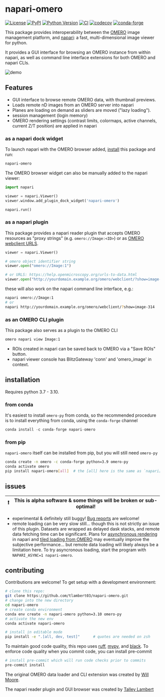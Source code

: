 # napari-omero

[![License](https://img.shields.io/pypi/l/napari-omero.svg?color=green)](https://github.com/tlambert03/napari-omero/raw/main/LICENSE)
[![PyPI](https://img.shields.io/pypi/v/napari-omero.svg?color=green)](https://pypi.org/project/napari-omero)
[![Python Version](https://img.shields.io/pypi/pyversions/napari-omero.svg?color=green)](https://python.org)
[![CI](https://github.com/tlambert03/napari-omero/actions/workflows/ci.yml/badge.svg)](https://github.com/tlambert03/napari-omero/actions/workflows/ci.yml)
[![codecov](https://codecov.io/gh/tlambert03/napari-omero/branch/main/graph/badge.svg)](https://codecov.io/gh/tlambert03/napari-omero)
[![conda-forge](https://img.shields.io/conda/vn/conda-forge/napari-omero)](https://anaconda.org/conda-forge/napari-omero)

This package provides interoperability between the
[OMERO](https://www.openmicroscopy.org/omero/) image management platform, and
[napari](https://github.com/napari/napari): a fast, multi-dimensional image
viewer for python.

It provides a GUI interface for browsing an OMERO instance from within napari,
as well as command line interface extensions for both OMERO and napari CLIs.

![demo](https://github.com/tlambert03/napari-omero/blob/master/demo.gif?raw=true)

## Features

- GUI interface to browse remote OMERO data, with thumbnail previews.
- Loads remote nD images from an OMERO server into napari
- Planes are loading on demand as sliders are moved ("lazy loading").
- session management (login memory)
- OMERO rendering settings (contrast limits, colormaps, active channels, current
  Z/T position) are applied in napari

### as a napari dock widget

To launch napari with the OMERO browser added, [install](#installation) this
package and run:

```bash
napari-omero
```

The OMERO browser widget can also be manually added to the napari viewer:

```python
import napari

viewer = napari.Viewer()
viewer.window.add_plugin_dock_widget('napari-omero')

napari.run()
```

### as a napari plugin

This package provides a napari reader plugin that accepts OMERO resources as
"proxy strings" (e.g. `omero://Image:<ID>`) or as [OMERO webclient
URLS](https://help.openmicroscopy.org/urls-to-data.html).

```python
viewer = napari.Viewer()

# omero object identifier string
viewer.open("omero://Image:1")

# or URLS: https://help.openmicroscopy.org/urls-to-data.html
viewer.open("http://yourdomain.example.org/omero/webclient/?show=image-314")
```

these will also work on the napari command line interface, e.g.:

```bash
napari omero://Image:1
# or
napari http://yourdomain.example.org/omero/webclient/?show=image-314
```

### as an OMERO CLI plugin

This package also serves as a plugin to the OMERO CLI

```bash
omero napari view Image:1
```

- ROIs created in napari can be saved back to OMERO via a "Save ROIs" button.
- napari viewer console has BlitzGateway 'conn' and 'omero_image' in context.

## installation

Requires python 3.7 - 3.10.

### from conda

It's easiest to install `omero-py` from conda, so the recommended procedure
is to install everything from conda, using the `conda-forge` channel

```python
conda install -c conda-forge napari-omero
```

### from pip

`napari-omero` itself can be installed from pip, but you will still need
`omero-py`

```sh
conda create -n omero -c conda-forge python=3.9 omero-py
conda activate omero
pip install napari-omero[all]  # the [all] here is the same as `napari[all]`
```

## issues

| ❗  | This is alpha software & some things will be broken or sub-optimal!  |
| --- | -------------------------------------------------------------------- |

- experimental & definitely still buggy!  [Bug
  reports](https://github.com/tlambert03/napari-omero/issues/new) are welcome!
- remote loading can be very slow still... though this is not strictly an issue
  of this plugin.  Datasets are wrapped as delayed dask stacks, and remote data
  fetching time can be significant.  Plans for [asynchronous
  rendering](https://napari.org/guides/stable/rendering.html) in
  napari and
  [tiled loading from OMERO](https://github.com/tlambert03/napari-omero/pull/1)
  may eventually improve the subjective performance... but remote data loading
  will likely always be a limitation here.
  To try asyncronous loading, start the program with `NAPARI_ASYNC=1 napari-omero`.

## contributing

Contributions are welcome!  To get setup with a development environment:

```bash
# clone this repo:
git clone https://github.com/tlambert03/napari-omero.git
# change into the new directory
cd napari-omero
# create conda environment
conda env create -n napari-omero python=3.10 omero-py
# activate the new env
conda activate napari-omero

# install in editable mode
pip install -e ".[all, dev, test]"      # quotes are needed on zsh
```

To maintain good code quality, this repo uses
[ruff](https://github.com/astral-sh/ruff),
[mypy](https://github.com/python/mypy), and
[black](https://github.com/psf/black).  To enforce code quality when you commit
code, you can install pre-commit

```bash
# install pre-commit which will run code checks prior to commits
pre-commit install
```

The original OMERO data loader and CLI extension was created by [Will
Moore](https://github.com/will-moore).

The napari reader plugin and GUI browser was created by [Talley
Lambert](https://github.com/tlambert03/)

